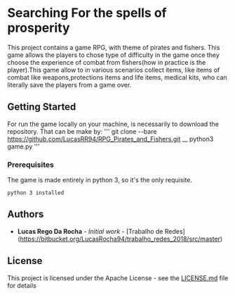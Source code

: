 # Searching For the spells of prosperity

This project contains a game RPG, with theme of pirates and fishers. This game allows the players to chose type of difficulty in the game once they choose the experience of combat from fishers(how in practice is the player).This game allow to in various scenarios collect items, like items of combat like weapons,protections items  and life items, medical kits,  who can literally save the players from a game over.

## Getting Started

For run the game locally on your machine, is necessarily to download the repository.
That can be make by:
'''
git clone --bare https://github.com/LucasRR94/RPG_Pirates_and_Fishers.git __
python3 game.py
'''

### Prerequisites

The game is made entirely in python 3, so it's the only requisite.

```
python 3 installed
```

## Authors
* **Lucas Rego Da Rocha** - *Initial work* - [Trabalho de Redes]
(https://bitbucket.org/LucasRocha94/trabalho_redes_2018/src/master)


## License

This project is licensed under the Apache License - see the [LICENSE.md](LICENSE) file for details

